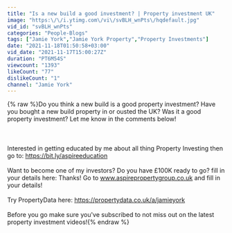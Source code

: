 ```yaml
---
title: "Is a new build a good investment? | Property investment UK"
image: "https:\/\/i.ytimg.com\/vi\/svBLH_wnPts\/hqdefault.jpg"
vid_id: "svBLH_wnPts"
categories: "People-Blogs"
tags: ["Jamie York","Jamie York Property","Property Investments"]
date: "2021-11-18T01:50:58+03:00"
vid_date: "2021-11-17T15:00:27Z"
duration: "PT6M54S"
viewcount: "1393"
likeCount: "77"
dislikeCount: "1"
channel: "Jamie York"
---
```

{% raw %}Do you think a new build is a good property investment? Have you bought a new build property in or ousted the UK? Was it a good property investment? Let me know in the comments below! <br /><br /><br /><br />Interested in getting educated by me about all thing Property Investing then go to:  <a rel="nofollow" target="blank" href="https://bit.ly/aspireeducation">https://bit.ly/aspireeducation</a><br /><br />Want to become one of my investors? Do you have £100K ready to go? fill in your details here: Thanks! Go to www.aspirepropertygroup.co.uk and fill in your details!<br /><br />Try PropertyData here: <a rel="nofollow" target="blank" href="https://propertydata.co.uk/a/jamieyork">https://propertydata.co.uk/a/jamieyork</a> <br /><br />Before you go make sure you've subscribed to not miss out on the latest property investment videos!{% endraw %}
